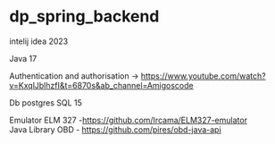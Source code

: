 # dp_spring_backend

intelij idea 2023

Java 17

Authentication and authorisation -> https://www.youtube.com/watch?v=KxqlJblhzfI&t=6870s&ab_channel=Amigoscode

Db postgres SQL 15

Emulator ELM 327 -https://github.com/Ircama/ELM327-emulator \
Java Library OBD - https://github.com/pires/obd-java-api

